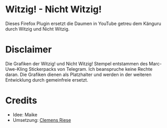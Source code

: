 # Witzig! - Nicht Witzig!
Dieses Firefox Plugin ersetzt die Daumen in YouTube getreu dem Känguru durch Witzig und Nicht Witzig.

# Disclaimer
Die Grafiken der Witzig! und Nicht Witzig! Stempel entstammen des Marc-Uwe-Kling Stickerpacks von Telegram. Ich beanspruche keine Rechte daran.
Die Grafiken dienen als Platzhalter und werden in der weiteren Entwicklung durch gemeinfreie ersetzt.

# Credits
- Idee: Maike
- Umsetzung: [Clemens Riese](https://clerie.de)
